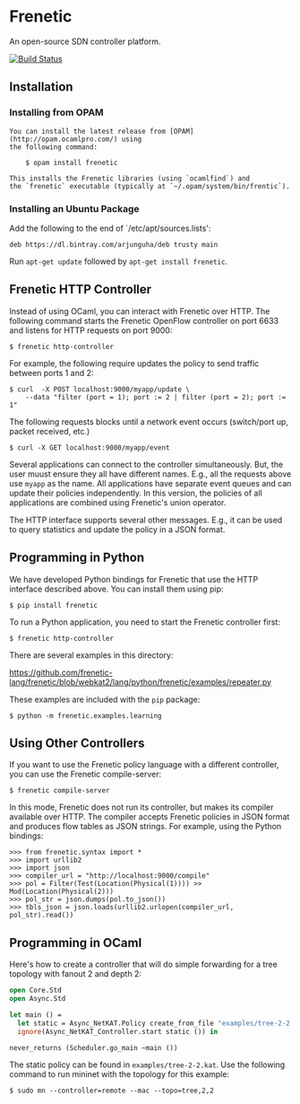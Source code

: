 # Frenetic

An open-source SDN controller platform.

[![Build Status](https://travis-ci.org/frenetic-lang/frenetic.png)](https://travis-ci.org/frenetic-lang/frenetic)

## Installation

### Installing from OPAM

    You can install the latest release from [OPAM](http://opam.ocamlpro.com/) using
    the following command:

        $ opam install frenetic

    This installs the Frenetic libraries (using `ocamlfind`) and
    the `frenetic` executable (typically at `~/.opam/system/bin/frentic`).

### Installing an Ubuntu Package

Add the following to the end of `/etc/apt/sources.lists':

    deb https://dl.bintray.com/arjunguha/deb trusty main

Run `apt-get update` followed by `apt-get install frenetic`.

## Frenetic HTTP Controller

Instead of using OCaml, you can interact with Frenetic over HTTP.
The following command starts the Frenetic OpenFlow controller on port 6633
and listens for HTTP requests on port 9000:

    $ frenetic http-controller

For example, the following require updates the policy to send
traffic between ports 1 and 2:

    $ curl  -X POST localhost:9000/myapp/update \
        --data "filter (port = 1); port := 2 | filter (port = 2); port := 1"

The following requests blocks until a network event occurs (switch/port
up, packet received, etc.)

    $ curl -X GET localhost:9000/myapp/event

Several applications can connect to the controller simultaneously. But, the user
muust ensure they all have different names. E.g., all the requests above use
`myapp` as the name. All applications have separate event queues and can update
their policies independently. In this version, the policies of all applications
are combined using Frenetic's union operator.

The HTTP interface supports several other messages. E.g., it can be used
to query statistics and update the policy in a JSON format.

## Programming in Python

We have developed Python bindings for Frenetic that use the HTTP interface
described above. You can install them using pip:

    $ pip install frenetic

To run a Python application, you need to start the Frenetic controller first:

    $ frenetic http-controller

There are several examples in this directory:

  https://github.com/frenetic-lang/frenetic/blob/webkat2/lang/python/frenetic/examples/repeater.py

These examples are included with the `pip` package:

    $ python -m frenetic.examples.learning

## Using Other Controllers

If you want to use the Frenetic policy language with a different controller,
you can use the Frenetic compile-server:

    $ frenetic compile-server

In this mode, Frenetic does not run its controller, but makes its compiler
available over HTTP. The compiler accepts Frenetic policies in JSON format
and produces flow tables as JSON strings. For example, using the Python
bindings:

    >>> from frenetic.syntax import *
    >>> import urllib2
    >>> import json
    >>> compiler_url = "http://localhost:9000/compile"
    >>> pol = Filter(Test(Location(Physical(1)))) >> Mod(Location(Physical(2)))
    >>> pol_str = json.dumps(pol.to_json())
    >>> tbls_json = json.loads(urllib2.urlopen(compiler_url, pol_str).read())

## Programming in OCaml

Here's how to create a controller that will do simple forwarding for a tree
topology with fanout 2 and depth 2:

```ocaml
open Core.Std
open Async.Std

let main () =
  let static = Async_NetKAT.Policy create_from_file "examples/tree-2-2.kat" in
  ignore(Async_NetKAT_Controller.start static ()) in

never_returns (Scheduler.go_main ~main ())
```

The static policy can be found in `examples/tree-2-2.kat`. Use the following
command to run mininet with the topology for this example:

    $ sudo mn --controller=remote --mac --topo=tree,2,2
